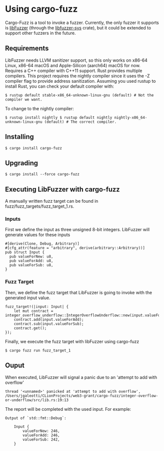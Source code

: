 # Using cargo-fuzz

Cargo-Fuzz is a tool to invoke a fuzzer. 
Currently, the only fuzzer it supports 
is [libFuzzer](https://rust-fuzz.github.io/book/cargo-fuzz.html) 
(through the [libfuzzer-sys](https://github.com/rust-fuzz/libfuzzer-sys) crate), but it could be extended to support other fuzzers in the future.

## Requirements

LibFuzzer needs LLVM sanitizer support, so this only works on x86-64 Linux, x86-64 macOS and Apple-Silicon (aarch64) macOS for now. Requires a C++ compiler with C++11 support. Rust provides multiple compilers. This project requires the nightly compiler since it uses the -Z compiler flag to provide address sanitization. Assuming you used rustup to install Rust, you can check your default compiler with:


`$ rustup default
stable-x86_64-unknown-linux-gnu (default) # Not the compiler we want.`

To change to the nightly compiler:


`$ rustup install nightly
$ rustup default nightly
nightly-x86_64-unknown-linux-gnu (default) # The correct compiler.`

## Installing

`$ cargo install cargo-fuzz`

## Upgrading

`$ cargo install --force cargo-fuzz`

## Executing LibFuzzer with cargo-fuzz

A manually written fuzz target can be found in fuzz/fuzz_targets/fuzz_target_1.rs.

### Inputs
First we define the input as three unsigned 8-bit integers.
LibFuzzer will generate values for these inputs
```
#[derive(Clone, Debug, Arbitrary)]
#[cfg_attr(feature = "arbitrary", derive(arbitrary::Arbitrary))]
pub struct Input {
  pub valueForNew: u8,
  pub valueForAdd: u8,
  pub valueForSub: u8,
}
```

### Fuzz Target

Then, we define the fuzz target that LibFuzzer is going to invoke with the generated input value.
```
fuzz_target!(|input: Input| {
    let mut contract = integer_overflow_underflow::IntegerOverflowUnderflow::new(input.valueForNew);
    contract.add(input.valueForAdd);
    contract.sub(input.valueForSub);
    contract.get();
});
```

Finally, we execute the fuzz target with libFuzzer using cargo-fuzz

`
$ cargo fuzz run fuzz_target_1
`

## Ouput

When executed, LibFuzzer will signal a panic due to an
'attempt to add with overflow' 

```
thread '<unnamed>' panicked at 'attempt to add with overflow', /Users/jgaleotti/CLionProjects/web3-grant/cargo-fuzz/integer-overflow-or-underflow/src/lib.rs:19:13
```

The report will be completed with the used input. For example:
```
Output of `std::fmt::Debug`:

	Input {
	    valueForNew: 246,
	    valueForAdd: 246,
	    valueForSub: 242,
	}
```
